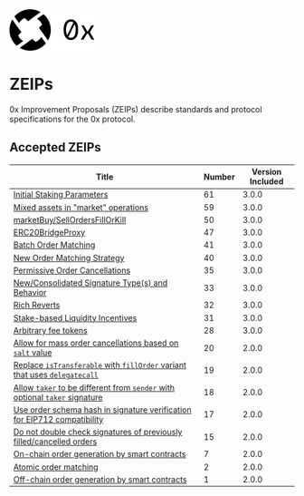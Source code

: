<img src="https://github.com/0xProject/branding/blob/master/0x%20Logo/PNG/0x-Logo-Black.png" width="150px" >

# ZEIPs

0x Improvement Proposals (ZEIPs) describe standards and protocol specifications for the 0x protocol.

## Accepted ZEIPs

| Title                                                                                                                       | Number | Version Included |
| --------------------------------------------------------------------------------------------------------------------------- | ------ | ---------------- |
| [Initial Staking Parameters](https://github.com/0xProject/ZEIPs/issues/61)                                                  | 61     | 3.0.0            |
| [Mixed assets in "market" operations](https://github.com/0xProject/ZEIPs/issues/59)                                         | 59     | 3.0.0            |
| [marketBuy/SellOrdersFillOrKill](https://github.com/0xProject/ZEIPs/issues/50)                                              | 50     | 3.0.0            |
| [ERC20BridgeProxy](https://github.com/0xProject/ZEIPs/issues/47)                                                            | 47     | 3.0.0            |
| [Batch Order Matching](https://github.com/0xProject/ZEIPs/issues/41)                                                        | 41     | 3.0.0            |
| [New Order Matching Strategy](https://github.com/0xProject/ZEIPs/issues/40)                                                 | 40     | 3.0.0            |
| [Permissive Order Cancellations](https://github.com/0xProject/ZEIPs/issues/35)                                              | 35     | 3.0.0            |
| [New/Consolidated Signature Type(s) and Behavior](https://github.com/0xProject/ZEIPs/issues/33)                             | 33     | 3.0.0            |
| [Rich Reverts](https://github.com/0xProject/ZEIPs/issues/32)                                                                | 32     | 3.0.0            |
| [Stake-based Liquidity Incentives](https://github.com/0xProject/ZEIPs/issues/31)                                            | 31     | 3.0.0            |
| [Arbitrary fee tokens](https://github.com/0xProject/ZEIPs/issues/28)                                                        | 28     | 3.0.0            |
| [Allow for mass order cancellations based on `salt` value](https://github.com/0xProject/ZEIPs/issues/20)                    | 20     | 2.0.0            |
| [Replace `isTransferable` with `fillOrder` variant that uses `delegatecall`](https://github.com/0xProject/ZEIPs/issues/19)  | 19     | 2.0.0            |
| [Allow `taker` to be different from `sender` with optional `taker` signature](https://github.com/0xProject/ZEIPs/issues/18) | 18     | 2.0.0            |
| [Use order schema hash in signature verification for EIP712 compatibility](https://github.com/0xProject/ZEIPs/issues/17)    | 17     | 2.0.0            |
| [Do not double check signatures of previously filled/cancelled orders](https://github.com/0xProject/ZEIPs/issues/15)        | 15     | 2.0.0            |
| [On-chain order generation by smart contracts](https://github.com/0xProject/ZEIPs/issues/7)                                 | 7      | 2.0.0            |
| [Atomic order matching](https://github.com/0xProject/ZEIPs/issues/2)                                                        | 2      | 2.0.0            |
| [Off-chain order generation by smart contracts](https://github.com/0xProject/ZEIPs/issues/1)                                | 1      | 2.0.0            |

